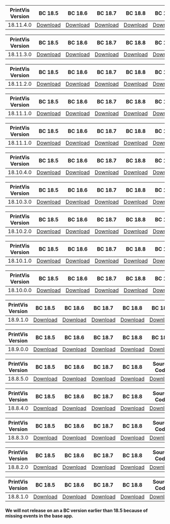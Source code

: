 |PrintVis Version|BC 18.5 | BC 18.6 | BC 18.7 | BC 18.8 | BC 18.9 | BC 18.10 | BC 18.11 | Source Code|Log|Date|
|---|---| ---| ---| ---| ---| ---|---|---|---|---|
|18.11.4.0|[Download](https://printvis.blob.core.windows.net/releases/pv365bc-18/18.11/4/18.5%20RuntimePackages.zip)| [Download](https://printvis.blob.core.windows.net/releases/pv365bc-18/18.11/4/18.6%20RuntimePackages.zip)| [Download](https://printvis.blob.core.windows.net/releases/pv365bc-18/18.11/4/18.7%20RuntimePackages.zip)| [Download](https://printvis.blob.core.windows.net/releases/pv365bc-18/18.11/4/18.8%20RuntimePackages.zip)| [Download](https://printvis.blob.core.windows.net/releases/pv365bc-18/18.11/4/18.9%20RuntimePackages.zip)| [Download](https://printvis.blob.core.windows.net/releases/pv365bc-18/18.11/4/18.10%20RuntimePackages.zip)|[Download](https://printvis.blob.core.windows.net/releases/pv365bc-18/18.11/4/18.11%20RuntimePackages.zip)|[Download](https://printvispartner.com/sourcecode/)|[Download](https://printvis.blob.core.windows.net/releases/pv365bc-18/18.11/4/18.10.4.0%20release%20log.csv)|31/03/2022|

|PrintVis Version|BC 18.5 | BC 18.6 | BC 18.7 | BC 18.8 | BC 18.9 | BC 18.10 | BC 18.11 | Source Code|Log|Date|
|---|---| ---| ---| ---| ---| ---|---|---|---|---|
|18.11.3.0|[Download](https://printvis.blob.core.windows.net/releases/pv365bc-18/18.11/3/18.5%20RuntimePackages.zip)| [Download](https://printvis.blob.core.windows.net/releases/pv365bc-18/18.11/3/18.6%20RuntimePackages.zip)| [Download](https://printvis.blob.core.windows.net/releases/pv365bc-18/18.11/3/18.7%20RuntimePackages.zip)| [Download](https://printvis.blob.core.windows.net/releases/pv365bc-18/18.11/3/18.8%20RuntimePackages.zip)| [Download](https://printvis.blob.core.windows.net/releases/pv365bc-18/18.11/3/18.9%20RuntimePackages.zip)| [Download](https://printvis.blob.core.windows.net/releases/pv365bc-18/18.11/3/18.10%20RuntimePackages.zip)|[Download](https://printvis.blob.core.windows.net/releases/pv365bc-18/18.11/3/18.11%20RuntimePackages.zip)|[Download](https://printvispartner.com/sourcecode/)|[Download](https://printvis.blob.core.windows.net/releases/pv365bc-18/18.11/3/18.10.4.0%20release%20log.csv)|24/03/2022|

|PrintVis Version|BC 18.5 | BC 18.6 | BC 18.7 | BC 18.8 | BC 18.9 | BC 18.10 | BC 18.11 | Source Code|Log|Date|
|---|---| ---| ---| ---| ---| ---|---|---|---|---|
|18.11.2.0|[Download](https://printvis.blob.core.windows.net/releases/pv365bc-18/18.11/2/18.5%20RuntimePackages.zip)| [Download](https://printvis.blob.core.windows.net/releases/pv365bc-18/18.11/2/18.6%20RuntimePackages.zip)| [Download](https://printvis.blob.core.windows.net/releases/pv365bc-18/18.11/2/18.7%20RuntimePackages.zip)| [Download](https://printvis.blob.core.windows.net/releases/pv365bc-18/18.11/2/18.8%20RuntimePackages.zip)| [Download](https://printvis.blob.core.windows.net/releases/pv365bc-18/18.11/2/18.9%20RuntimePackages.zip)| [Download](https://printvis.blob.core.windows.net/releases/pv365bc-18/18.11/2/18.10%20RuntimePackages.zip)|[Download](https://printvis.blob.core.windows.net/releases/pv365bc-18/18.11/2/18.11%20RuntimePackages.zip)|[Download](https://printvispartner.com/sourcecode/)|[Download](https://printvis.blob.core.windows.net/releases/pv365bc-18/18.11/2/18.10.4.0%20release%20log.csv)|18/03/2022|

|PrintVis Version|BC 18.5 | BC 18.6 | BC 18.7 | BC 18.8 | BC 18.9 | BC 18.10 | BC 18.11 | Source Code|Log|Date|
|---|---| ---| ---| ---| ---| ---|---|---|---|---|
|18.11.1.0|[Download](https://printvis.blob.core.windows.net/releases/pv365bc-18.11/1/18.5%20RuntimePackages.zip)| [Download](https://printvis.blob.core.windows.net/releases/pv365bc-18.11/1/18.6%20RuntimePackages.zip)| [Download](https://printvis.blob.core.windows.net/releases/pv365bc-18.11/1/18.7%20RuntimePackages.zip)| [Download](https://printvis.blob.core.windows.net/releases/pv365bc-18.11/1/18.8%20RuntimePackages.zip)| [Download](https://printvis.blob.core.windows.net/releases/pv365bc-18.11/1/18.9%20RuntimePackages.zip)| [Download](https://printvis.blob.core.windows.net/releases/pv365bc-18.11/1/18.10%20RuntimePackages.zip)|[Download](https://printvis.blob.core.windows.net/releases/pv365bc-18.11/1/18.11%20RuntimePackages.zip)|[Download](https://printvispartner.com/sourcecode/)|[Download](https://printvis.blob.core.windows.net/releases/pv365bc-18.11/1/18.10.4.0%20release%20log.csv)|03/03/2022|

|PrintVis Version|BC 18.5 | BC 18.6 | BC 18.7 | BC 18.8 | BC 18.9 | BC 18.10 | BC 18.11 | Source Code|Log|Date|
|---|---| ---| ---| ---| ---| ---|---|---|---|---|
|18.11.1.0|[Download](https://printvis.blob.core.windows.net/releases/pv365bc-18.11/1/18.5%20RuntimePackages.zip)| [Download](https://printvis.blob.core.windows.net/releases/pv365bc-18.11/1/18.6%20RuntimePackages.zip)| [Download](https://printvis.blob.core.windows.net/releases/pv365bc-18.11/1/18.7%20RuntimePackages.zip)| [Download](https://printvis.blob.core.windows.net/releases/pv365bc-18.11/1/18.8%20RuntimePackages.zip)| [Download](https://printvis.blob.core.windows.net/releases/pv365bc-18.11/1/18.9%20RuntimePackages.zip)| [Download](https://printvis.blob.core.windows.net/releases/pv365bc-18.11/1/18.10%20RuntimePackages.zip)|[Download](https://printvis.blob.core.windows.net/releases/pv365bc-18.11/1/18.11%20RuntimePackages.zip)|[Download](https://printvispartner.com/sourcecode/)|[Download](https://printvis.blob.core.windows.net/releases/pv365bc-18.11/1/18.10.4.0%20release%20log.csv)|03/03/2022|

|PrintVis Version|BC 18.5 | BC 18.6 | BC 18.7 | BC 18.8 | BC 18.9 | BC 18.10 |Source Code|Log|Date|
|---|---| ---| ---| ---| ---|---|---|---|---|
|18.10.4.0|[Download](https://printvis.blob.core.windows.net/releases/pv365bc-18/18.10/4/18.5%20RuntimePackages.zip)| [Download](https://printvis.blob.core.windows.net/releases/pv365bc-18/18.10/4/18.6%20RuntimePackages.zip)| [Download](https://printvis.blob.core.windows.net/releases/pv365bc-18/18.10/4/18.7%20RuntimePackages.zip)| [Download](https://printvis.blob.core.windows.net/releases/pv365bc-18/18.10/4/18.8%20RuntimePackages.zip)| [Download](https://printvis.blob.core.windows.net/releases/pv365bc-18/18.10/4/18.9%20RuntimePackages.zip)| [Download](https://printvis.blob.core.windows.net/releases/pv365bc-18/18.10/4/18.10%20RuntimePackages.zip)|[Download](https://printvispartner.com/sourcecode/)|[Download](https://printvis.blob.core.windows.net/releases/pv365bc-18/18.10/4/18.10.4.0%20release%20log.csv)|03/03/2022|

|PrintVis Version|BC 18.5 | BC 18.6 | BC 18.7 | BC 18.8 | BC 18.9 | BC 18.10 |Source Code|Log|Date|
|---|---| ---| ---| ---| ---|---|---|---|---|
|18.10.3.0|[Download](https://printvis.blob.core.windows.net/releases/pv365bc-18/18.10/3/18.5%20RuntimePackages.zip)| [Download](https://printvis.blob.core.windows.net/releases/pv365bc-18/18.10/3/18.6%20RuntimePackages.zip)| [Download](https://printvis.blob.core.windows.net/releases/pv365bc-18/18.10/3/18.7%20RuntimePackages.zip)| [Download](https://printvis.blob.core.windows.net/releases/pv365bc-18/18.10/3/18.8%20RuntimePackages.zip)| [Download](https://printvis.blob.core.windows.net/releases/pv365bc-18/18.10/3/18.9%20RuntimePackages.zip)| [Download](https://printvis.blob.core.windows.net/releases/pv365bc-18/18.10/3/18.10%20RuntimePackages.zip)|[Download](https://printvispartner.com/sourcecode/)|[Download](https://printvis.blob.core.windows.net/releases/pv365bc-18/18.10/3/18.10.3.0%20release%20log.csv)|28/02/2022|

|PrintVis Version|BC 18.5 | BC 18.6 | BC 18.7 | BC 18.8 | BC 18.9 | BC 18.10 |Source Code|Log|Date|
|---|---| ---| ---| ---| ---|---|---|---|---|
|18.10.2.0|[Download](https://printvis.blob.core.windows.net/releases/pv365bc-18/18.10/2/18.5%20RuntimePackages.zip)| [Download](https://printvis.blob.core.windows.net/releases/pv365bc-18/18.10/2/18.6%20RuntimePackages.zip)| [Download](https://printvis.blob.core.windows.net/releases/pv365bc-18/18.10/2/18.7%20RuntimePackages.zip)| [Download](https://printvis.blob.core.windows.net/releases/pv365bc-18/18.10/2/18.8%20RuntimePackages.zip)| [Download](https://printvis.blob.core.windows.net/releases/pv365bc-18/18.10/2/18.9%20RuntimePackages.zip)| [Download](https://printvis.blob.core.windows.net/releases/pv365bc-18/18.10/2/18.10%20RuntimePackages.zip)|[Download](https://printvispartner.com/sourcecode/)|[Download](https://printvis.blob.core.windows.net/releases/pv365bc-18/18.10/2/18.10.2.0%20release%20log.csv)|23/02/2022|

|PrintVis Version|BC 18.5 | BC 18.6 | BC 18.7 | BC 18.8 | BC 18.9 | BC 18.10 |Source Code|Log|Date|
|---|---| ---| ---| ---| ---|---|---|---|---|
|18.10.1.0|[Download](https://printvis.blob.core.windows.net/releases/pv365bc-18/18.10/1/18.5%20RuntimePackages.zip)| [Download](https://printvis.blob.core.windows.net/releases/pv365bc-18/18.10/1/18.6%20RuntimePackages.zip)| [Download](https://printvis.blob.core.windows.net/releases/pv365bc-18/18.10/1/18.7%20RuntimePackages.zip)| [Download](https://printvis.blob.core.windows.net/releases/pv365bc-18/18.10/1/18.8%20RuntimePackages.zip)| [Download](https://printvis.blob.core.windows.net/releases/pv365bc-18/18.10/1/18.9%20RuntimePackages.zip)| [Download](https://printvis.blob.core.windows.net/releases/pv365bc-18/18.10/1/18.10%20RuntimePackages.zip)|[Download](https://printvispartner.com/sourcecode/)|[Download](https://printvis.blob.core.windows.net/releases/pv365bc-18/18.10/1/18.10.1.0%20release%20log.csv)|16/02/2022|

|PrintVis Version|BC 18.5 | BC 18.6 | BC 18.7 | BC 18.8 | BC 18.9 | BC 18.10 |Source Code|Log|Date|
|---|---| ---| ---| ---| ---|---|---|---|---|
|18.10.0.0|[Download](https://printvis.blob.core.windows.net/releases/pv365bc-18/18.10/0/18.5%20RuntimePackages.zip)| [Download](https://printvis.blob.core.windows.net/releases/pv365bc-18/18.10/0/18.6%20RuntimePackages.zip)| [Download](https://printvis.blob.core.windows.net/releases/pv365bc-18/18.10/0/18.7%20RuntimePackages.zip)| [Download](https://printvis.blob.core.windows.net/releases/pv365bc-18/18.10/0/18.8%20RuntimePackages.zip)| [Download](https://printvis.blob.core.windows.net/releases/pv365bc-18/18.10/0/18.9%20RuntimePackages.zip)| [Download](https://printvis.blob.core.windows.net/releases/pv365bc-18/18.10/0/18.10%20RuntimePackages.zip)|[Download](https://printvispartner.com/sourcecode/)|[Download](https://printvis.blob.core.windows.net/releases/pv365bc-18/18.10/0/18.10.0.0%20release%20log.csv)|03/02/2022|

|PrintVis Version|BC 18.5 | BC 18.6 | BC 18.7 | BC 18.8 | BC 18.9 |Source Code|Log|Date|
|---|---| ---| ---| ---| ---|---|---|---|
|18.9.1.0|[Download](https://printvis.blob.core.windows.net/releases/pv365bc-18/18.9/1/18.5%20RuntimePackages.zip)| [Download](https://printvis.blob.core.windows.net/releases/pv365bc-18/18.9/1/18.6%20RuntimePackages.zip)| [Download](https://printvis.blob.core.windows.net/releases/pv365bc-18/18.9/1/18.7%20RuntimePackages.zip)| [Download](https://printvis.blob.core.windows.net/releases/pv365bc-18/18.9/1/18.8%20RuntimePackages.zip)| [Download](https://printvis.blob.core.windows.net/releases/pv365bc-18/18.9/1/18.9%20RuntimePackages.zip)|[Download](https://printvispartner.com/sourcecode/)|[Download](https://printvis.blob.core.windows.net/releases/pv365bc-18/18.9/1/18.9.1.0%20release%20log.csv)|03/02/2022|

|PrintVis Version|BC 18.5 | BC 18.6 | BC 18.7 | BC 18.8 | BC 18.9 |Source Code|Log|Date|
|---|---| ---| ---| ---| ---|---|---|---|
|18.9.0.0|[Download](https://printvis.blob.core.windows.net/releases/pv365bc-18/18.9/0/18.5%20RuntimePackages.zip)| [Download](https://printvis.blob.core.windows.net/releases/pv365bc-18/18.9/0/18.6%20RuntimePackages.zip)| [Download](https://printvis.blob.core.windows.net/releases/pv365bc-18/18.9/0/18.7%20RuntimePackages.zip)| [Download](https://printvis.blob.core.windows.net/releases/pv365bc-18/18.9/0/18.8%20RuntimePackages.zip)| [Download](https://printvis.blob.core.windows.net/releases/pv365bc-18/18.9/0/18.9%20RuntimePackages.zip)|[Download](https://printvispartner.com/sourcecode/)|[Download](https://printvis.blob.core.windows.net/releases/pv365bc-18/18.9/0/18.9.0.0%20release%20log.csv)|25/01/2022|

|PrintVis Version|BC 18.5 | BC 18.6 | BC 18.7 | BC 18.8 |Source Code|Log|Date|
|---|---| ---| ---| ---|---|---|---|
|18.8.5.0|[Download](https://printvis.blob.core.windows.net/releases/pv365bc-18/18.8/5/18.5%20RuntimePackages.zip)| [Download](https://printvis.blob.core.windows.net/releases/pv365bc-18/18.8/5/18.6%20RuntimePackages.zip)| [Download](https://printvis.blob.core.windows.net/releases/pv365bc-18/18.8/5/18.7%20RuntimePackages.zip)| [Download](https://printvis.blob.core.windows.net/releases/pv365bc-18/18.8/5/18.8%20RuntimePackages.zip)|[Download](https://printvispartner.com/sourcecode/)|[Download](https://printvis.blob.core.windows.net/releases/pv365bc-18/18.8/5/18.8.5.0%20release%20log.csv)|18/01/2022|

|PrintVis Version|BC 18.5 | BC 18.6 | BC 18.7 | BC 18.8 |Source Code|Log|Date|
|---|---| ---| ---| ---|---|---|---|
|18.8.4.0|[Download](https://printvis.blob.core.windows.net/releases/pv365bc-18/18.8/4/18.5%20RuntimePackages.zip)| [Download](https://printvis.blob.core.windows.net/releases/pv365bc-18/18.8/4/18.6%20RuntimePackages.zip)| [Download](https://printvis.blob.core.windows.net/releases/pv365bc-18/18.8/4/18.7%20RuntimePackages.zip)| [Download](https://printvis.blob.core.windows.net/releases/pv365bc-18/18.8/4/18.8%20RuntimePackages.zip)|[Download](https://printvispartner.com/sourcecode/)|[Download](https://printvis.blob.core.windows.net/releases/pv365bc-18/18.8/4/18.8.4.0%20release%20log.csv)|18/01/2022|

|PrintVis Version|BC 18.5 | BC 18.6 | BC 18.7 | BC 18.8 |Source Code|Date|
|---|---| ---| ---| ---|---|---|
|18.8.3.0|[Download](https://printvis.blob.core.windows.net/releases/pv365bc-18/18.8/3/18.5%20RuntimePackages.zip)| [Download](https://printvis.blob.core.windows.net/releases/pv365bc-18/18.8/3/18.6%20RuntimePackages.zip)| [Download](https://printvis.blob.core.windows.net/releases/pv365bc-18/18.8/3/18.7%20RuntimePackages.zip)| [Download](https://printvis.blob.core.windows.net/releases/pv365bc-18/18.8/3/18.8%20RuntimePackages.zip)|[Download](https://printvispartner.com/sourcecode/)|12/01/2022|

|PrintVis Version|BC 18.5 | BC 18.6 | BC 18.7 | BC 18.8 |Source Code|Date|
|---|---| ---| ---| ---|---|---|
|18.8.2.0|[Download](https://printvis.blob.core.windows.net/releases/pv365bc-18/18.8/2/18.5%20RuntimePackages.zip)| [Download](https://printvis.blob.core.windows.net/releases/pv365bc-18/18.8/2/18.6%20RuntimePackages.zip)| [Download](https://printvis.blob.core.windows.net/releases/pv365bc-18/18.8/2/18.7%20RuntimePackages.zip)| [Download](https://printvis.blob.core.windows.net/releases/pv365bc-18/18.8/2/18.8%20RuntimePackages.zip)|[Download](https://printvispartner.com/sourcecode/)|04/01/2022|

|PrintVis Version|BC 18.5 | BC 18.6 | BC 18.7 | BC 18.8 |Source Code|Date|
|---|---| ---| ---| ---|---|---|
|18.8.1.0|[Download](https://printvis.blob.core.windows.net/releases/pv365bc-18/18.8/1/18.5%20RuntimePackages.zip)| [Download](https://printvis.blob.core.windows.net/releases/pv365bc-18/18.8/1/18.6%20RuntimePackages.zip)| [Download](https://printvis.blob.core.windows.net/releases/pv365bc-18/18.8/1/18.7%20RuntimePackages.zip)| [Download](https://printvis.blob.core.windows.net/releases/pv365bc-18/18.8/1/18.8%20RuntimePackages.zip)|[Download](https://printvispartner.com/sourcecode/)|17/12/2021|

#### We will not release on an a BC version earlier than 18.5 because of missing events in the base app.
